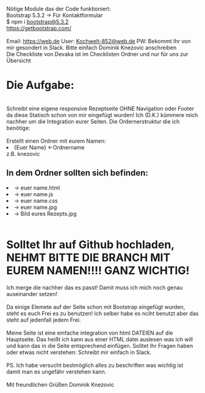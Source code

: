 Nötige Module das der Code funktioniert:
<br>
Bootstrap 5.3.2 -> Für Kontaktformular
<br>
$ npm i bootstrap@5.3.2
<br>
https://getbootstrap.com/
<br>
<br>
Email:
https://web.de
User: Kochwelt-852@web.de
PW: Bekommt Ihr von mir gesondert in Slack. Bitte einfach Dominik Knezovic anschreiben
<br>
Die Checkliste von Devaka ist im Checklisten Ordner und nur für uns zur Übersicht
<br>
<h1>Die Aufgabe:</h1>
<br>
Schreibt eine eigene responsive Rezeptseite OHNE Navigation oder Footer da diese Statisch schon von mir eingefügt wurden!
Ich (D.K.) kümmere mich nachher um die Integration eurer Seiten.
Die Ordernerstruktur die ich benötige:
<br>
<br>
Erstellt einen Ordner mit eurem Namen:
<li>{Euer Name} <-Ordnername</li>
  z.B. knezovic
  <br>
  <h2>In dem Ordner sollten sich befinden:</h2>
<li>  -> euer name.html</li>
<li>  -> euer name.js</li>
<li>  -> euer name.css</li>
<li>  -> euer name.jpg</li>
<li>  -> Bild eures Rezepts.jpg</li>

<br>
<h1>Solltet Ihr auf Github hochladen, NEHMT BITTE DIE BRANCH MIT EUREM NAMEN!!!! GANZ WICHTIG!</h1>
Ich merge die nachher das es passt!
Damit muss ich mich noch genau auseinander setzen!
<br><br>
Da einige Elemete auf der Seite schon mit Bootstrap eingefügt wurden, steht es euch Frei es zu benutzen! Ich selber habe es nciht benutzt aber das steht auf jedenfall jedem Frei.
<br><br>
Meine Seite ist eine einfache integration von html DATEIEN auf die Hauptseite. Das heißt ich kann aus einer HTML datei auslesen was ich will und kann das in die Seite entsprechend einfügen.
Solltet Ihr Fragen haben oder etwas nicht verstehen: Schreibt mir einfach in Slack.
<br><br>
PS. Ich habe versucht bestmöglich alles zu beschriften was wichtig ist damit man es ungefähr verstehen kann.
<br><br>
Mit freundlichen Grüßen
Dominik Knezovic
